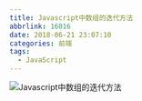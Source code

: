 ```yaml
---
title: Javascript中数组的迭代方法
abbrlink: 16016
date: 2018-06-21 23:07:10
categories: 前端
tags:
  - JavaScript
---
```


![Javascript中数组的迭代方法](16016/001.png)
